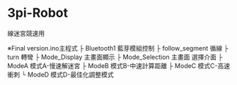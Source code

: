 ﻿# 3pi-Robot
線迷宮競速用

※Final version.ino主程式
├ Bluetooth1 藍芽模組控制
├ follow_segment 循線
├ turn 轉彎
├ Mode_Display 主畫面顯示
├ Mode_Selection 主畫面 選擇介面
├ ModeA 模式A-慢速解迷宮
├ ModeB 模式B-中速計算距離
├ ModeC 模式C-高速衝刺
└ ModeD 模式D-最佳化調整模式

